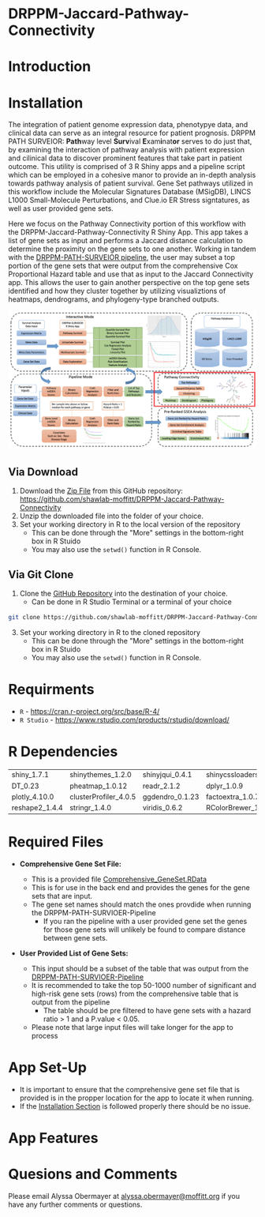 # DRPPM-Jaccard-Pathway-Connectivity

# Introduction

# Installation

The integration of patient genome expression data, phenotypye data, and clinical data can serve as an integral resource for patient prognosis. DRPPM PATH SURVEIOR: **Path**way level **Surv**ival **E**xam**i**nat**or** serves to do just that, by examining the interaction of pathway analysis with patient expression and cilinical data to discover prominent features that take part in patient outcome. This utility is comprised of 3 R Shiny apps and a pipeline script which can be employed in a cohesive manor to provide an in-depth analysis towards pathway analysis of patient survival. Gene Set pathways utilized in this workflow include the Molecular Signatures Database (MSigDB), LINCS L1000 Small-Molecule Perturbations, and Clue.io ER Stress signtatures, as well as user provided gene sets. 

Here we focus on the Pathway Connectivity portion of this workflow with the DRPPM-Jaccard-Pathway-Connectivity R Shiny App. This app takes a list of gene sets as input and performs a Jaccard distance calculation to determine the proximity on the gene sets to one another. Working in tandem with the [DRPPM-PATH-SURVEIOR pipeline](), the user may subset a top portion of the gene sets that were output from the comprehensive Cox Proportional Hazard table and use that as input to the Jaccard Connectivity app. This allows the user to gain another perspective on the top gene sets identified and how they cluster together by utilizing visualiztions of heatmaps, dendrograms, and phylogeny-type branched outputs.

![alt text](https://github.com/shawlab-moffitt/DRPPM-Jaccard-Pathway-Connectivity/blob/main/App_Pictures/FlowChart_PathwayConnectivity.png?raw=true)

## Via Download

1. Download the [Zip File](https://github.com/shawlab-moffitt/DRPPM-Jaccard-Pathway-Connectivity/archive/refs/heads/main.zip) from this GitHub repository: https://github.com/shawlab-moffitt/DRPPM-Jaccard-Pathway-Connectivity
2. Unzip the downloaded file into the folder of your choice.
4. Set your working directory in R to the local version of the repository
   * This can be done through the "More" settings in the bottom-right box in R Stuido
   * You may also use the `setwd()` function in R Console.

## Via Git Clone

1. Clone the [GitHub Repository](https://github.com/shawlab-moffitt/DRPPM-Jaccard-Pathway-Connectivity.git) into the destination of your choice.
   * Can be done in R Studio Terminal or a terminal of your choice
```bash
git clone https://github.com/shawlab-moffitt/DRPPM-Jaccard-Pathway-Connectivity.git
```
3. Set your working directory in R to the cloned repository
   * This can be done through the "More" settings in the bottom-right box in R Stuido
   * You may also use the `setwd()` function in R Console.

# Requirments

* `R` - https://cran.r-project.org/src/base/R-4/
* `R Studio` - https://www.rstudio.com/products/rstudio/download/

# R Dependencies

|  |  |  |  |
| --- | --- | --- | --- |
| shiny_1.7.1 | shinythemes_1.2.0 | shinyjqui_0.4.1 | shinycssloaders_1.0.0 |
| DT_0.23 | pheatmap_1.0.12 | readr_2.1.2 | dplyr_1.0.9 |
| plotly_4.10.0 | clusterProfiler_4.0.5 | ggdendro_0.1.23 | factoextra_1.0.7 |
| reshape2_1.4.4 | stringr_1.4.0 | viridis_0.6.2 | RColorBrewer_1.1-3 |


# Required Files

* **Comprehensive Gene Set File:**
  * This is a provided file [Comprehensive_GeneSet.RData](https://github.com/shawlab-moffitt/DRPPM-Jaccard-Pathway-Connectivity/blob/main/GeneSet_Data/Comprehensive_GeneSet.RData)
  * This is for use in the back end and provides the genes for the gene sets that are input.
  * The gene set names should match the ones provdide when running the DRPPM-PATH-SURVIOER-Pipeline
    * If you ran the pipeline with a user provided gene set the genes for those gene sets will unlikely be found to compare distance between gene sets.

* **User Provided List of Gene Sets:**
  * This input should be a subset of the table that was output from the [DRPPM-PATH-SURVIOER-Pipeline](https://github.com/shawlab-moffitt/DRPPM-PATH-SURVIOER-Pipeline)
  * It is recommended to take the top 50-1000 number of significant and high-risk gene sets (rows) from the comprehensive table that is output from the pipeline
    * The table should be pre filtered to have gene sets with a hazard ratio > 1 and a P.value < 0.05.
  * Please note that large input files will take longer for the app to process

# App Set-Up

* It is important to ensure that the comprehensive gene set file that is provided is in the propper location for the app to locate it when running.
* If the [Installation Section](https://github.com/shawlab-moffitt/DRPPM-Jaccard-Pathway-Connectivity#installation) is followed properly there should be no issue.

# App Features

# Quesions and Comments

Please email Alyssa Obermayer at alyssa.obermayer@moffitt.org if you have any further comments or questions.
